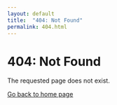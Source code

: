 ```yaml
---
layout: default
title:  "404: Not Found"
permalink: 404.html
---
```


# 404: Not Found

The requested page does not exist.

[Go back to home page](/)
